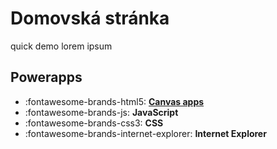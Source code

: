 # Domovská stránka

quick demo lorem ipsum

## Powerapps

<div class="grid cards" markdown>

- :fontawesome-brands-html5: __[Canvas apps](Intro.md)__
- :fontawesome-brands-js: __JavaScript__
- :fontawesome-brands-css3: __CSS__
- :fontawesome-brands-internet-explorer: __Internet Explorer__

</div>
